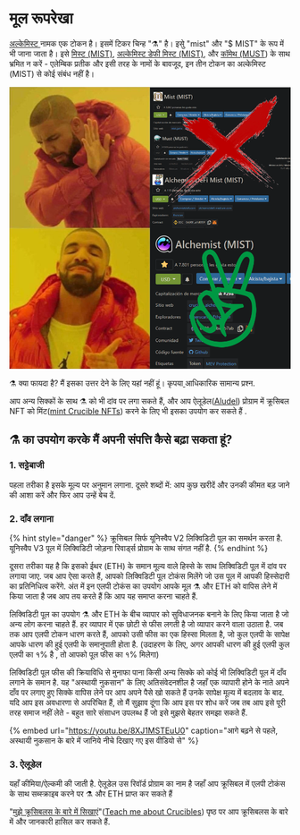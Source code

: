 # मूल रूपरेखा

[अल्केमिस्ट ](https://etherscan.io/token/0x88acdd2a6425c3faae4bc9650fd7e27e0bebb7ab)नामक एक टोकन है। इसमें टिकर चिन्ह "⚗️" है। इसेु "mist" और "$ MIST" के रूप में भी जाना जाता है। इसे [मिस्ट \(MIST\)](https://www.coingecko.com/en/coins/mist), [अल्केमिस्ट डेफी मिस्ट \(MIST\)](https://www.coingecko.com/en/coins/alchemist-defi-mist), और [कॉमेथ \(MUST](https://coinmarketcap.com/currencies/cometh/)\) के साथ भ्रमित न करें - एलेम्बिक प्रतीक और इसी तरह के नामों के बावजूद, इन तीन टोकन का अल्केमिस्ट \(MIST\) से कोई संबंध नहीं है।

![](.gitbook/assets/mm_mi21st.png)

⚗️ क्या फायदा है? मैं इसका उत्तर देने के लिए यहां नहीं हूं। कृपया[ ](faq.md)आधिकारिक सामान्य प्रश्न.

आप अन्य सिक्कों के साथ ⚗️ को भी दांव पर लगा सकते हैं, और आप ऐलूडेल\([Aludel](the-basic-outline.md#3-aludel)\)  प्रोग्राम में क्रूसिबल NFT को मिंट\([mint Crucible NFTs](crucible/teach-me-about-crucibles.md)\) करने के लिए भी इसका उपयोग कर सकते हैं .

## ⚗️ का उपयोग करके मैं अपनी संपत्ति कैसे बढ़ा सकता हूं?

### 1. सट्टेबाजी

पहला तरीका है इसके मूल्य पर अनुमान लगाना. दूसरे शब्दों में: आप कुछ खरीदें और उनकी कीमत बड़ जाने की आशा करें और फिर आप उन्हें बेच दें.

### 2. दाँव लगाना 

{% hint style="danger" %}
‌क्रूसिबल सिर्फ यूनिस्वैप V2 लिक्विडिटी पूल का समर्थन करता है. यूनिस्वैप V3 पूल में लिक्विडिटी जोड़ना रिवार्ड्स प्रोग्राम के साथ संगत नहीं है.
{% endhint %}

दूसरा तरीका यह है कि इसको ईथर \(ETH\) के समान मूल्य वाले हिस्से के साथ लिक्विडिटी पूल में दांव पर लगाया जाए. जब आप ऐसा करते हैं, आपको लिक्विडिटी पूल टोकंस मिलेंगे जो उस पूल में आपकी हिस्सेदारी का प्रतिनिधित्व करेंगे. अंत में इन एलपी टोकंस का उपयोग आपके मूल ⚗️ और ETH को वापिस लेने में किया जाता है जब आप तय करते हैं कि आप यह समाप्त करना चाहते हैं.

लिक्विडिटी पूल का उपयोग ⚗️ और ETH के बीच व्यापार को सुविधाजनक बनाने के लिए किया जाता है जो अन्य लोग करना चाहते हैं. हर व्यापार में एक छोटी से फीस लगती है जो व्यापार करने वाला उठाता है. जब तक आप एलपी टोकन धारण करते हैं, आपको उसी फीस का एक हिस्सा मिलता है, जो कुल एलपी के सापेक्ष आपके धारण की हुई एलपी के समानुपाती होता है. \(उदाहरण के लिए, अगर आपकी धारण की हुई एलपी कुल एलपी का १% है , तो आपको पूल फीस का १% मिलेगा\)   


लिक्विडिटी पूल फीस की क्रियाविधि से मुनाफा पाना किसी अन्य सिक्के को कोई भी लिक्विडिटी पूल में दाँव लगाने के समान है. यह "अस्थायी नुकसान" के लिए अतिसंवेदनशील है जहाँ एक व्यापारी होने के नाते अपने दाँव पर लगाए हुए सिक्के वापिस लेने पर आप अपने पैसे खो सकते हैं उनके सापेक्ष मूल्य में बदलाव के बाद. यदि आप इस अवधारणा से अपरिचित हैं, तो मैं सुझाव दूंगा कि आप इस पर शोध करें जब तब आप इसे पूरी तरह समाज नहीं लेते - बहुत सारे संसाधन उपलब्ध हैं जो इसे मुझसे बेहतर समझा सकते हैं.

{% embed url="https://youtu.be/8XJ1MSTEuU0" caption="आगे बढ़ने से पहले, अस्थायी नुकसान के बारे में जानिये नीचे दिखाए गए इस वीडियो से" %}

### 3. ‌ऐलूडेल

यहाँ कीमिया/ऐल्कमी की जाती है. ‌ऐलूडेल उस रिवॉर्ड प्रोग्राम का नाम है जहाँ आप क्रूसिबल में एलपी टोकंस के साथ सब्स्क्राइब करने पर ⚗️ और ETH प्राप्त कर सकते हैं 

"[मुझे क्रूसिबलस के बारे में सिखाएं](crucible/teach-me-about-crucibles.md)"\([Teach me about Crucibles](crucible/teach-me-about-crucibles.md)\) पृष्ठ पर आप क्रूसिबलस के बारे में और जानकारी हासिल कर सकते हैं.


